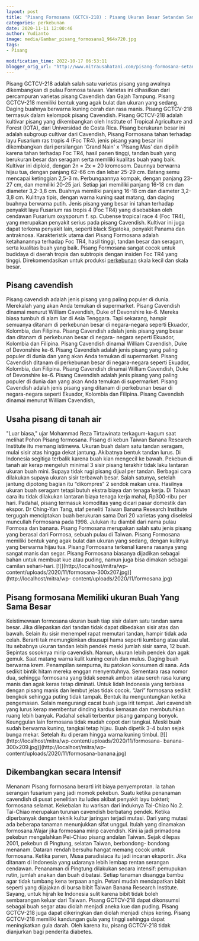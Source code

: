 ```yaml
---
layout: post
title: 'Pisang Formosana (GCTCV-218) : Pisang Ukuran Besar Setandan Sama Besar'
categories: perkebunan
date: 2020-11-11 12:00:46
author: Yudianto
image: media/Gambar_pisang_formosana1_964x720.jpg
tags:
- Pisang

modification_time: 2022-10-17 06:53:11
blogger_orig_url: "http://www.mitrausahatani.com/pisang-formosana-setandan-sama-besar.html"
---
```


Pisang GCTCV-218 adalah salah satu varietas pisang yang awalnya dikembangkan
di pulau Formosa taiwan. Varietas ini dihasilkan dari percampuran varietas
pisang Cavendish dan Gajah Tampung. Pisang GCTCV-218 memiliki bentuk yang agak
bulat dan ukuran yang sedang. Daging buahnya berwarna kuning cerah dan rasa
manis. Pisang GCTCV-218 termasuk dalam kelompok pisang Cavendish. Pisang
GCTCV-218 adalah kultivar pisang yang dikembangkan oleh Institute of Tropical
Agriculture and Forest (IOTA), dari Universidad de Costa Rica. Pisang
berukuran besar ini adalah subgroup cultivar dari Cavendish, Pisang Formosana
tahan terhadap layu Fusarium ras tropis 4 (Foc TR4). jenis pisang yang besar
ini dikembangkan dari persilangan 'Grand Nain' x 'Pisang Mas' dan dipilih
karena tahan terhadap Foc TR4, hasil panen tinggi, tandan buah yang berukuran
besar dan seragam serta memiliki kualitas buah yang baik. Kultivar ini
diploid, dengan 2n = 2x = 20 kromosom. Daunnya berwarna hijau tua, dengan
panjang 62-66 cm dan lebar 25-29 cm. Batang semu mencapai ketinggian 2,5-3 m.
Perbungaannya kompak, dengan panjang 23-27 cm, dan memiliki 20-25 jari. Setiap
jari memiliki panjang 16-18 cm dan diameter 3,2-3,8 cm. Buahnya memiliki
panjang 16-18 cm dan diameter 3,2-3,8 cm. Kulitnya tipis, dengan warna kuning
saat matang, dan daging buahnya berwarna putih. Jenis pisang yang besar ini
tahan terhadap penyakit layu Fusarium ras tropis 4 (Foc TR4) yang disebabkan
oleh cendawan Fusarium oxysporum f. sp. Cubense tropical race 4 (Foc TR4),
yang merupakan penyakit serius pada pisang Cavendish. Kultivar ini juga dapat
terkena penyakit lain, seperti black Sigatoka, penyakit Panama dan antraknosa.
Karakteristik utama dari Pisang Formosana adalah ketahanannya terhadap Foc
TR4, hasil tinggi, tandan besar dan seragam, serta kualitas buah yang baik.
Pisang Formosana sangat cocok untuk budidaya di daerah tropis dan subtropis
dengan insiden Foc TR4 yang tinggi. Direkomendasikan untuk produksi
[perkebunan](https://www.mitrausahatani.com/perkebunan "perkebunan") skala kecil dan
skala besar.

## Pisang cavendish

Pisang cavendish adalah jenis pisang yang paling populer di dunia. Merekalah
yang akan Anda temukan di supermarket. Pisang Cavendish dinamai menurut
William Cavendish, Duke of Devonshire ke-6. Mereka biasa tumbuh di alam liar
di Asia Tenggara. Tapi sekarang, hampir semuanya ditanam di perkebunan besar
di negara-negara seperti Ekuador, Kolombia, dan Filipina. Pisang Cavendish
adalah jenis pisang yang besar dan ditanam di perkebunan besar di negara-
negara seperti Ekuador, Kolombia dan Filipina. Pisang Cavendish dinamai
William Cavendish, Duke of Devonshire ke-6. Pisang Cavendish adalah jenis
pisang yang paling populer di dunia dan yang akan Anda temukan di supermarket.
Pisang Cavendish ditanam di perkebunan besar di negara-negara seperti Ekuador,
Kolombia, dan Filipina. Pisang Cavendish dinamai William Cavendish, Duke of
Devonshire ke-6. Pisang Cavendish adalah jenis pisang yang paling populer di
dunia dan yang akan Anda temukan di supermarket. Pisang Cavendish adalah jenis
pisang yang ditanam di perkebunan besar di negara-negara seperti Ekuador,
Kolombia dan Filipina. Pisang Cavendish dinamai menurut William Cavendish,

## Usaha pisang di tanah air

"Luar biasa," ujar Mohammad Reza Tirtawinata terkagum-kagum saat melihat Pohon
Pisang formosana. Pisang di kebun Taiwan Banana Research Institute itu memang
istimewa. Ukuran buah dalam satu tandan seragam, mulai sisir atas hingga dekat
jantung. Akibatnya bentuk tandan lurus. Di Indonesia segitiga terbalik karena
buah kian mengecil ke bawah. Pekebun di tanah air kerap mengeluh minimal 3
sisir pisang terakhir tidak laku lantaran ukuran buah mini. Supaya tidak rugi
pisang dijual per tandan. Berbagai cara dilakukan supaya ukuran sisir terbawah
besar. Salah satunya, setelah jantung dipotong bagian itu “dikompres” 2 sendok
makan urea. Hasilnya ukuran buah seragam tetapi butuh ekstra biaya dan tenaga
kerja. Di Taiwan cara itu tidak dilakukan lantaran biaya tenaga kerja mahal,
Rp300-ribu per hari. Padahal, pisang termasuk komoditas yang dicari pasar
domestik dan ekspor. Dr Ching-Yan Tang, staf peneliti Taiwan Banana Research
Institute tergugah menciptakan buah berukuran sama Dari 20 varietas yang
diseleksi muncullah Formosana pada 1998. Julukan itu diambil dari nama pulau
Formosa dan banana. Pisang Formosana merupakan salah satu jenis pisang yang
berasal dari Formosa, sebuah pulau di Taiwan. Pisang Formosana memiliki bentuk
yang agak bulat dan ukuran yang sedang, dengan kulitnya yang berwarna hijau
tua. Pisang Formosana terkenal karena rasanya yang sangat manis dan segar.
Pisang Formosana biasanya dijadikan sebagai bahan untuk membuat kue atau
puding, namun juga bisa dimakan sebagai camilan sehari-hari.
[![](http://localhost/mitra/wp-
content/uploads/2020/11/formosana-300x207.jpg)](http://localhost/mitra/wp-
content/uploads/2020/11/formosana.jpg)

## Pisang formosana Memiliki ukuran Buah Yang Sama Besar

Keistimewaan formosana ukuran buah tiap sisir dalam satu tandan sama besar.
Jika dilepaskan dari tandan tidak dapat dibedakan sisir atas dan bawah. Selain
itu sisir menempel rapat memutari tandan, hampir tidak ada celah. Berarti tak
memungkinkan disusupi hama seperti kumbang atau ulat. Itu sebabnya ukuran
tandan lebih pendek meski jumlah sisir sama, 12 buah. Sepintas sosoknya mirip
cavendish. Namun, ukuran lebih pendek dan agak gemuk. Saat matang warna kulit
kuning cerah dan mulus. Daging buah berwarna krem. Penampilan sempurna, itu
patokan konsumen di sana. Ada sedikit bintik hitam mereka enggan menyentuhnya.
Sementara rasa nomor dua, sehingga formosana yang tidak seenak ambon atau
sereh rasa kurang manis dan agak keras tetap diminati. Untuk lidah Indonesia
yang terbiasa dengan pisang manis dan lembut jelas tidak cocok. “Jari”
formosana sedikit bengkok sehingga puting tidak tampak. Bentuk itu
menguntungkan ketika pengemasan. Selain mengurangi cacat buah juga irit
tempat. Jari cavendish yang lurus kerap membentur dinding kardus kemasan dan
membutuhkan ruang lebih banyak. Padahal sekali terbentur pisang gampang
bonyok. Keunggulan lain formosana tidak mudah copot dari tangkai. Meski buah
sudah berwarna kuning, tangkai tetap hijau. Buah dipetik 3-4 bulan sejak bunga
mekar. Setelah itu diperam hingga warna kuning timbul.
[![](http://localhost/mitra/wp-content/uploads/2020/11/formosana-
banana-300x209.jpg)](http://localhost/mitra/wp-
content/uploads/2020/11/formosana-banana.jpg)

## Dikembangkan secara Intensif

Menanam Pisang formosana berarti irit biaya penyemprotan. Ia tahan serangan
fusarium yang jadi momok pekebun. Suatu ketika penanaman cavendish di pusat
penelitian itu ludes akibat penyakit layu bakteri; formosana selamat.
Kekebalan itu warisan dari induknya Tai-Chiao No.2. Tai-Chiao merupakan
turunan cavendish berbatang pendek. Ketika diperbanyak dengan teknik kultur
jaringan terjadi mutasi. Dari yang mutasi ada beberapa tanaman menunjukkan
sifat unggul. Itulah yang dinamakan formosana.Wajar jika formosana mirip
cavendish. Kini ia jadi primadona pekebun mengalahkan Pei-Chiao pisang andalan
Taiwan. Sejak dilepas 2001, pekebun di Pingtung, selatan Taiwan, berbondong-
bondong menanam. Dataran rendah bersuhu hangat memang cocok untuk formosana.
Ketika panen, Musa paradisiaca itu jadi incaran eksportir. Jika ditanam di
Indonesia yang udaranya lebih lembap rentan serangan cendawan. Penanaman di
Pingtung dilakukan secara intensif: pemupukan rutin, jumlah anakan dan buah
dibatasi. Setiap tanaman disangga bambu agar tidak tumbang kena terpaan angin.
Petani mudah mendapatkan bibit seperti yang dijajakan di bursa bibit Taiwan
Banana Research Institute. Sayang, untuk hijrah ke Indonesia sulit karena
bibit tidak boleh sembarangan keluar dari Taiwan. Pisang GCTCV-218 dapat
dikonsumsi sebagai buah segar atau diolah menjadi aneka kue dan puding. Pisang
GCTCV-218 juga dapat dikeringkan dan diolah menjadi chips kering. Pisang
GCTCV-218 memiliki kandungan gula yang tinggi sehingga dapat meningkatkan gula
darah. Oleh karena itu, pisang GCTCV-218 tidak dianjurkan bagi penderita
diabetes.


